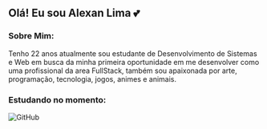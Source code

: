 ## Olá! Eu sou Alexan Lima 💕

### Sobre Mim:

Tenho 22 anos atualmente sou estudante de Desenvolvimento de Sistemas e Web em busca da minha primeira oportunidade em me desenvolver como uma profissional da area FullStack, também sou apaixonada por arte, programação, tecnologia, jogos, animes e animais.

### Estudando no momento:

![GitHub](https://img.shields.io/badge/Java-ED8B00?style=for-the-badge&logo=java&logoColor=white)&nbsp;


<!--
### Git Analytics:


<br>
<p float="left" align="center">
  <img src="https://github-readme-stats.vercel.app/api/top-langs/?username=herculesdevbr&theme=radical&layout=compact" height="149px" />
  &nbsp; &nbsp;
  <img src="https://github-readme-stats.vercel.app/api?username=herculesdevbr&show_icons=true&title_color=f7418a&icon_color=BBB&text_color=BBB&bg_color=141321&include_all_commits=true" height="149px" />
</p>

<p float="left" align="center">
  <img src="https://activity-graph.herokuapp.com/graph?username=herculesdevbr&bg_color=141321&color=f7418a&line=b83d62&point=583f79&area=true&hide_border=false" width="" height="251px" />
  &nbsp; &nbsp;

<div align="center">
  <img width="72%" src="https://github-readme-streak-stats.herokuapp.com/?user=herculesdevbr&theme=monokai&show_icons=true" />
</div>
</p>
-->

